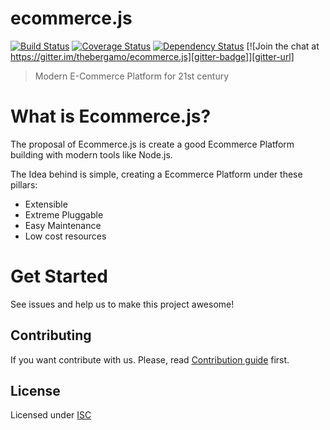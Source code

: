 # ecommerce.js

[![Build Status][travis-badge]][travis-url]
[![Coverage Status][coveralls-badge]][coveralls-url]
[![Dependency Status][david-badge]][david-url]
[![Join the chat at https://gitter.im/thebergamo/ecommerce.js][gitter-badge]][gitter-url]

> Modern E-Commerce Platform for 21st century

# What is Ecommerce.js?
The proposal of Ecommerce.js is create a good Ecommerce Platform building with modern tools like Node.js.

The Idea behind is simple, creating a Ecommerce Platform under these pillars:

- Extensible
- Extreme Pluggable
- Easy Maintenance
- Low cost resources

# Get Started
See issues and help us to make this project awesome!

## Contributing

If you want contribute with us. Please, read [Contribution guide](https://github.com/thebergamo/ecommerce.js/blob/master/CONTRIBUTING.md) first.

## License

Licensed under [ISC](https://github.com/thebergamo/ecommerce.js/blob/master/LICENSE)


[travis-badge]: https://api.travis-ci.org/thebergamo/ecommerce.js.svg?branch=master
[travis-url]: https://travis-ci.org/thebergamo/ecommerce.js
[coveralls-badge]:https://coveralls.io/repos/thebergamo/ecommerce.js/badge.svg?branch=master&service=github
[coveralls-url]: https://coveralls.io/github/thebergamo/ecommerce.js?branch=master
[david-badge]: https://david-dm.org/thebergamo/ecommerce.js.svg
[david-url]: https://david-dm.org/thebergamo/ecommerce.js
[gitter-badge]: https://badges.gitter.im/thebergamo/ecommerce.js.svg
[gitter-url]: https://gitter.im/thebergamo/ecommerce.js?utm_source=badge&utm_medium=badge&utm_campaign=pr-badge&utm_content=badge
